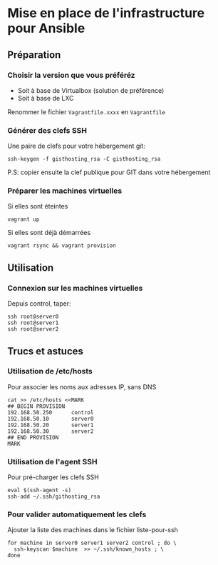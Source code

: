 
# Mise en place de l'infrastructure pour Ansible 

## Préparation

### Choisir la version que vous préféréz

* Soit à base de Virtualbox (solution de préférence)
* Soit à base de LXC

Renommer le fichier `Vagrantfile.xxxx` en `Vagrantfile`


### Générer des clefs SSH

Une paire de clefs pour votre hébergement git:

    ssh-keygen -f gisthosting_rsa -C gisthosting_rsa

P.S: copier ensuite la clef publique pour GIT dans votre hébergement


### Préparer les machines virtuelles

Si elles sont éteintes

    vagrant up

Si elles sont déjà démarrées

    vagrant rsync && vagrant provision


## Utilisation

### Connexion sur les machines virtuelles 

Depuis control, taper:

    ssh root@server0
    ssh root@server1
    ssh root@server2


## Trucs et astuces

### Utilisation de /etc/hosts

Pour associer les noms aux adresses IP, sans DNS

    cat >> /etc/hosts <<MARK
    ## BEGIN PROVISION
    192.168.50.250      control
    192.168.50.10       server0
    192.168.50.20       server1
    192.168.50.30       server2
    ## END PROVISION
    MARK


### Utilisation de l'agent SSH 

Pour pré-charger les clefs SSH

	eval $(ssh-agent -s)
	ssh-add ~/.ssh/githosting_rsa


### Pour valider automatiquement les clefs 

Ajouter la liste des machines dans le fichier liste-pour-ssh

    for machine in server0 server1 server2 control ; do \
      ssh-keyscan $machine  >> ~/.ssh/known_hosts ; \
    done

